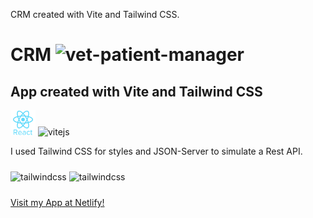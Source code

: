 CRM created with Vite and Tailwind CSS.
<h1 style="align: center; text-align: justify" justify>CRM <img 
src="https://img.icons8.com/external-flaticons-lineal-color-flat-icons/2x/external-crm-sales-flaticons-lineal-color-flat-icons.png" alt="vet-patient-manager" width="40" height="40" /></h1>
<h2>App created with Vite and Tailwind CSS</h2>
<p>
<img src="https://raw.githubusercontent.com/devicons/devicon/master/icons/react/react-original-wordmark.svg" alt="react" width="40" height="40" /> 
<img src="https://vectorwiki.com/images/bjlcA__vitejs.svg" alt="vitejs" width="40" height="40" />
</p>

I used Tailwind CSS for styles and JSON-Server to simulate a Rest API.
<p>
<img src="https://progsoft.net/images/tailwind-css-icon-70187f0341bd945dc65ad050a9a1b8f4fd79b1cf.png" alt="tailwindcss" width="40" height="40" style="margin: 10px 0px" />
<img src="https://miro.medium.com/max/400/1*tX7DC-HhKR2blBSbf3xvtQ.jpeg" alt="tailwindcss" width="auto" height="40" style="margin: 10px 0px"/>
</p> 


[Visit my App at Netlify!](https://trassi-crm-clients.netlify.app)
